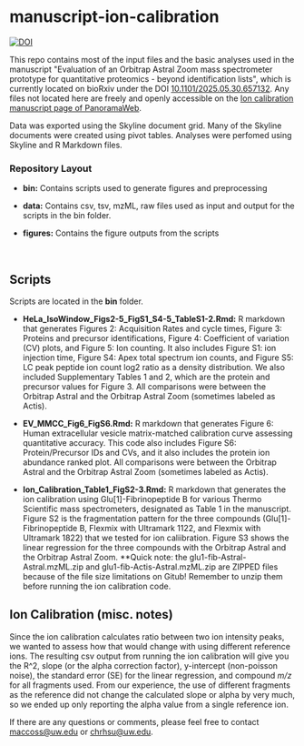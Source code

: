 # manuscript-ion-calibration
[![DOI](https://zenodo.org/badge/649092539.svg)](https://doi.org/10.1101/2025.05.30.657132)

This repo contains most of the input files and the basic analyses used in the manuscript "Evaluation of an Orbitrap Astral Zoom mass spectrometer prototype for quantitative proteomics - beyond identification lists", which is currently located on bioRxiv under the DOI [10.1101/2025.05.30.657132](https://doi.org/10.1101/2025.05.30.657132). Any files not located here are freely and openly accessible on the [Ion calibration manuscript page of PanoramaWeb](https://panoramaweb.org/MacCoss_ModifiedOrbitrapAstralZoom.url).

Data was exported using the Skyline document grid. Many of the Skyline documents were created using pivot tables. Analyses were perfomed using Skyline and R Markdown files.

### Repository Layout

* **bin:** Contains scripts used to generate figures and preprocessing

* **data:** Contains csv, tsv, mzML, raw files used as input and output for the scripts in the bin folder. 
  
* **figures:** Contains the figure outputs from the scripts


$~$

## Scripts

Scripts are located in the **bin** folder.

* **HeLa_IsoWindow_Figs2-5_FigS1_S4-5_TableS1-2.Rmd:** R markdown that generates Figures 2: Acquisition Rates and cycle times, Figure 3: Proteins and precursor identifications, Figure 4: Coefficient of variation (CV) plots, and Figure 5: Ion counting. It also includes Figure S1: ion injection time, Figure S4: Apex total spectrum ion counts, and Figure S5: LC peak peptide ion count log2 ratio as a density distribution. We also included Supplementary Tables 1 and 2, which are the protein and precursor values for Figure 3. All comparisons were between the Orbitrap Astral and the Orbitrap Astral Zoom (sometimes labeled as Actis). 

* **EV_MMCC_Fig6_FigS6.Rmd:** R markdown that generates Figure 6: Human extracellular vesicle matrix-matched calibration curve assessing quantitative accuracy. This code also includes Figure S6: Protein/Precursor IDs and CVs, and it also includes the protein ion abundance ranked plot. All comparisons were between the Orbitrap Astral and the Orbitrap Astral Zoom (sometimes labeled as Actis).

* **Ion_Calibration_Table1_FigS2-3.Rmd:** R markdown that generates the ion calibration using Glu[1]-Fibrinopeptide B for various Thermo Scientific mass spectrometers, designated as Table 1 in the manuscript. Figure S2 is the fragmentation pattern for the three compounds (Glu[1]-Fibrinopeptide B, Flexmix with Ultramark 1122, and Flexmix with Ultramark 1822) that we tested for ion caliibration. Figure S3 shows the linear regression for the three compounds with the Orbitrap Astral and the Orbitrap Astral Zoom. **Quick note: the glu1-fib-Astral-Astral.mzML.zip and glu1-fib-Actis-Astral.mzML.zip are ZIPPED files because of the file size limitations on Gitub! Remember to unzip them before running the ion calibration code. 

## Ion Calibration (misc. notes)

Since the ion calibration calculates ratio between two ion intensity peaks, we wanted to assess how that would change with using different reference ions. The resulting csv output from running the ion calibration will give you the R^2, slope (or the alpha correction factor), y-intercept (non-poisson noise), the standard error (SE) for the linear regression, and compound _m/z_ for all fragments used. From our experience, the use of different fragments as the reference did not change the calculated slope or alpha by very much, so we ended up only reporting the alpha value from a single reference ion. 

If there are any questions or comments, please feel free to contact maccoss@uw.edu or chrhsu@uw.edu.



